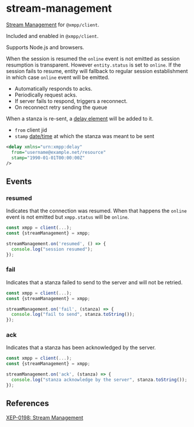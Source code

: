 # stream-management

[Stream Management](https://xmpp.org/extensions/xep-0198.html) for `@xmpp/client`.

Included and enabled in `@xmpp/client`.

Supports Node.js and browsers.

When the session is resumed the `online` event is not emitted as session resumption is transparent.
However `entity.status` is set to `online`.
If the session fails to resume, entity will fallback to regular session establishment in which case `online` event will be emitted.

- Automatically responds to acks.
- Periodically request acks.
- If server fails to respond, triggers a reconnect.
- On reconnect retry sending the queue

When a stanza is re-sent, a [delay element](https://xmpp.org/extensions/xep-0203.html) will be added to it.

- `from` client jid
- `stamp` [date/time](https://xmpp.org/extensions/xep-0082.html) at which the stanza was meant to be sent

```xml
<delay xmlns="urn:xmpp:delay"
  from="username@example.net/resource"
  stamp="1990-01-01T00:00:00Z"
/>
```

## Events

### resumed

Indicates that the connection was resumed. When that happens the `online` event is not emitted but `xmpp.status` will be `online`.

```js
const xmpp = client(...);
const {streamManagement} = xmpp;

streamManagement.on('resumed', () => {
  console.log("session resumed");
});
```

### fail

Indicates that a stanza failed to send to the server and will not be retried.

```js
const xmpp = client(...);
const {streamManagement} = xmpp;

streamManagement.on('fail', (stanza) => {
  console.log("fail to send", stanza.toString());
});
```

### ack

Indicates that a stanza has been acknowledged by the server.

```js
const xmpp = client(...);
const {streamManagement} = xmpp;

streamManagement.on('ack', (stanza) => {
  console.log("stanza acknowledge by the server", stanza.toString());
});
```

## References

[XEP-0198: Stream Management](https://xmpp.org/extensions/xep-0198.html#inline-enable)
